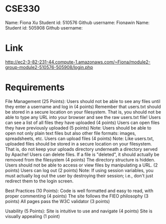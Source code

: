 # CSE330
Name: Fiona Xu
Student id: 510576
Github username: Fionawin
Name: 
Student id: 505908
Github username: 

# Link
http://ec2-3-82-231-44.compute-1.amazonaws.com/~Fiona/module2-group-module2-510576-505908/login.php

# Requirements
File Management (25 Points):
Users should not be able to see any files until they enter a username and log in (4 points)
Remember that users.txt should be stored in a secure location on your filesystem. That is, you should not be able to type any URL into your browser and see the raw users.txt file!
Users can see a list of all files they have uploaded (4 points)
Users can open files they have previously uploaded (5 points)
Note: Users should be able to open not only plain text files but also other file formats: images, spreadsheets, etc.
Users can upload files (4 points)
Note: Like users.txt, uploaded files should be stored in a secure location on your filesystem. That is, do not keep your uploads directory underneath a directory served by Apache!
Users can delete files. If a file is "deleted", it should actually be removed from the filesystem (4 points)
The directory structure is hidden. Users should not be able to access or view files by manipulating a URL. (2 points)
Users can log out (2 points)
Note: If using session variables, you must actually log out the user by destroying their session; i.e., don't just redirect them to the login screen.

Best Practices (10 Points):
Code is well formatted and easy to read, with proper commenting (4 points)
The site follows the FIEO philosophy (3 points)
All pages pass the W3C validator (3 points)

Usability (5 Points):
Site is intuitive to use and navigate (4 points)
Site is visually appealing (1 point)